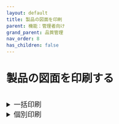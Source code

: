 ```yaml
---
layout: default
title: 製品の図面を印刷
parent: 機能：管理者向け
grand_parent: 品質管理
nav_order: 8
has_children: false
---
```


# 製品の図面を印刷する

<br>
<details>
    <summary style="font-size: 18px; ">一括印刷</summary>
    <br>
    1. 「品質管理システム」トップ画面から「製品」を選択します。
    <br>
    <table><tr><td>
    <img src="../../../../assets/images/quality-control/administrator/print-draw/1.png" width="70%">
    </td></tr></table>
    <br>
    <br>

    2. [製品一覧]で印刷したい図面が登録されている製品を検索してチェックボックスにチェックを入れるか全てを選択し、「一括印刷」を選択します。
    <br>
    <table><tr><td>
    <img src="../../../../assets/images/quality-control/administrator/print-draw/2.png" width="70%">
    </td></tr></table>
    <br>
    <br>

    3. 印刷設定をします。
    <br>
    <br>
    ・「属性」タブ
    <br>
    印刷したい図面を属性で絞り込みます。(項目設定：品質管理システム_図面属性マスタ)
    <br>
    <br>
    [全属性]：製品に登録されている図面を全て印刷します。
    <br>
    その他の属性：指定した属性の図面を絞り込みます。(複数選択可)
    <table><tr><td>
    <img src="../../../../assets/images/quality-control/administrator/print-draw/3.png" width="70%">
    </td></tr></table>
    <br>
    <br>

    ・「レイヤー」タブ
    <br>
    図面の印刷したいレイヤーを選択します。(「プレビュー」画面でも切替可能)
    <br>
    <table><tr><td>
    <img src="../../../../assets/images/quality-control/administrator/print-draw/4.png" width="70%">
    </td></tr></table>
    <br>
    [属性に合わせる]：図面属性に紐づけられたレイヤーが印刷されます。図面属性が未設定の図面は全レイヤーが印刷されます。
    <br>
    その他のレイヤー：図面属性に関わらず選択しているレイヤーが印刷されます。(複数選択可)
    <br>
    <br>
    ・「印刷サイズ」タブ
    <br>
    図面を印刷するサイズを選択します。(「プレビュー」画面でも変更可能)
    <br>
    <table><tr><td>
    <img src="../../../../assets/images/quality-control/administrator/print-draw/5.png" width="70%">
    </td></tr></table>
    <br>
    [元のサイズに合わせる]：登録されている図面のpdfファイルの用紙サイズで印刷されます。
    <br>
    その他のサイズ：元の用紙サイズに関わらず、選択したサイズで印刷されます。
    <br>
    <br>
    4. 「プレビュー」を選択します。
    <br>
    <br>
    5. 図面ごとに印刷の要否、用紙サイズ、レイヤーの表示/非表示を確認し、「印刷」を選択します。
    <br>
    <table><tr><td>
    <img src="../../../../assets/images/quality-control/administrator/print-draw/6.png" width="70%">
    </td></tr></table>
    <br>
    <br>
    6. プリンターの設定を確認し、印刷します。
    <br>
    <br>

</details>

<details>
    <summary style="font-size: 18px; ">個別印刷</summary>
    <br>
    1. 「品質管理システム」トップ画面から「製品」を選択します。
    <br>
    <table><tr><td>
    <img src="../../../../assets/images/quality-control/administrator/print-draw/7.png" width="70%">
    </td></tr></table>
    <br>
    <br>

    2. [製品一覧]で印刷したい図面が登録されている製品を検索して選択します。
    <br>
    <table><tr><td>
    <img src="../../../../assets/images/quality-control/administrator/print-draw/8.png" width="70%">
    </td></tr></table>
    <br>
    <br>

    3. 製品詳細の「図面」タブ内の図面の印刷ボタンを選択します。
    <br>
    <table><tr><td>
    <img src="../../../../assets/images/quality-control/administrator/print-draw/9.png" width="70%">
    </td></tr></table>
    <br>
    <br>

    4. 用紙サイズ、レイヤーの表示/非表示を確認し、「印刷」を選択します。
    <br>
    <table><tr><td>
    <img src="../../../../assets/images/quality-control/administrator/print-draw/10.png" width="70%">
    </td></tr></table>
    <br>
    <br>

    5. プリンターの設定を確認し、印刷します。
    <br>
    <br>

</details>